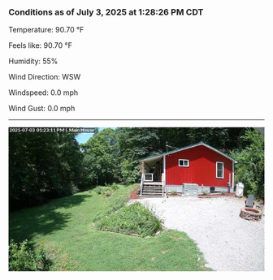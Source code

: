 ### Conditions as of July 3, 2025 at 1:28:26 PM CDT 

Temperature: 90.70 &deg;F

Feels like: 90.70 &deg;F

Humidity: 55%

Wind Direction: WSW

Windspeed: 0.0 mph

Wind Gust: 0.0 mph

---

<img src="./images/latest.jpeg"/>

